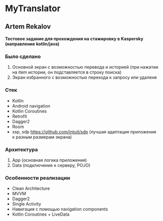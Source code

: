 # MyTranslator
## **Artem Rekalov**
#### Тестовое задание для прохождения на стажировку в Kaspersky (направление kotlin/java)

### Было сделано
1. Основной экран с возможностью перевода и историей (при нажатии на item истории, он подставляется в строку поиска)
2. Экран избранного с возможностью перехода к запросу или удаленя

### Стек
- Kotlin
- Android navigation
- Kotlin Coroutines
- Retrofit
- Dagger2
- Room
- ssp, sdp <https://github.com/intuit/sdp> (лучшая адаптация приложения к разным размерам экрана)

### Архитектура
1. App (основная логика приложения)
2. Data (подключение к серверу, POJO)

### Особенности реализации
- Clean Architecture
- MVVM
- Dagger2
- Single Activity
- Навигация с помощью navigation components
- Kotlin Coroutines + LiveData